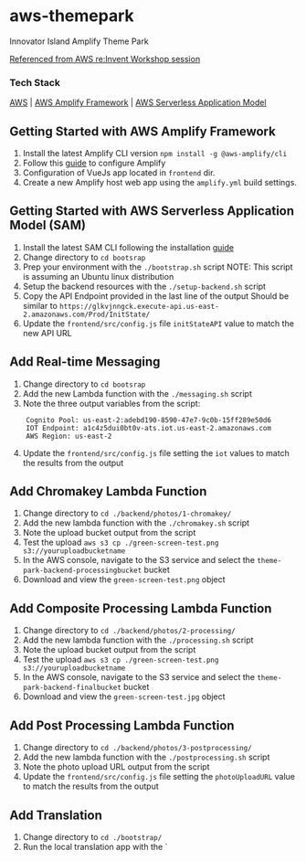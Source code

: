 # aws-themepark
Innovator Island Amplify Theme Park

[Referenced from AWS re:Invent Workshop session](https://www.eventbox.dev/published/lesson/innovator-island/)

### Tech Stack
[AWS](https://console.aws.amazon.com) | [AWS Amplify Framework](https://docs.amplify.aws/cli/start/install) | [AWS Serverless Application Model](https://aws.amazon.com/serverless/sam/)

## Getting Started with AWS Amplify Framework

1. Install the latest Amplify CLI version
    `npm install -g @aws-amplify/cli`
2. Follow this [guide](https://docs.amplify.aws/cli/start/install#configure-the-amplify-cli) to configure Amplify
3. Configuration of VueJs app located in `frontend` dir. 
4. Create a new Amplify host web app using the `amplify.yml` build settings.

## Getting Started with AWS Serverless Application Model (SAM)

1. Install the latest SAM CLI following the installation [guide](https://aws.amazon.com/serverless/sam/)
2. Change directory to `cd bootsrap`
3. Prep your environment with the `./bootstrap.sh` script
    NOTE: This script is assuming an Ubuntu linux distribution
4. Setup the backend resources with the `./setup-backend.sh` script
5. Copy the API Endpoint provided in the last line of the output
  Should be similar to `https://glkvjnngck.execute-api.us-east-2.amazonaws.com/Prod/InitState/`
6. Update the `frontend/src/config.js` file `initStateAPI` value to match the new API URL

## Add Real-time Messaging
1. Change directory to `cd bootsrap`
2. Add the new Lambda function with the `./messaging.sh` script
3. Note the three output variables from the script:
```
    Cognito Pool: us-east-2:adebd190-8590-47e7-9c0b-15ff289e50d6
    IOT Endpoint: a1c4z5dui0bt0v-ats.iot.us-east-2.amazonaws.com
    AWS Region: us-east-2
```
4. Update the `frontend/src/config.js` file setting the `iot` values to match the results from the output

## Add Chromakey Lambda Function
1. Change directory to `cd ./backend/photos/1-chromakey/`
2. Add the new lambda function with the `./chromakey.sh` script
3. Note the upload bucket output from the script
4. Test the upload `aws s3 cp ./green-screen-test.png s3://youruploadbucketname`
5. In the AWS console, navigate to the S3 service and select the `theme-park-backend-processingbucket` bucket
6. Download and view the `green-screen-test.png` object

## Add Composite Processing Lambda Function
1. Change directory to `cd ./backend/photos/2-processing/`
2. Add the new lambda function with the `./processing.sh` script
3. Note the upload bucket output from the script
4. Test the upload `aws s3 cp ./green-screen-test.png s3://youruploadbucketname`
5. In the AWS console, navigate to the S3 service and select the `theme-park-backend-finalbucket` bucket
6. Download and view the `green-screen-test.jpg` object

## Add Post Processing Lambda Function
1. Change directory to `cd ./backend/photos/3-postprocessing/`
2. Add the new lambda function with the `./postprocessing.sh` script
3. Note the photo upload URL output from the script
4. Update the `frontend/src/config.js` file setting the `photoUploadURL` value to match the results from the output

## Add Translation
1. Change directory to `cd ./bootstrap/`
2. Run the local translation app with the `